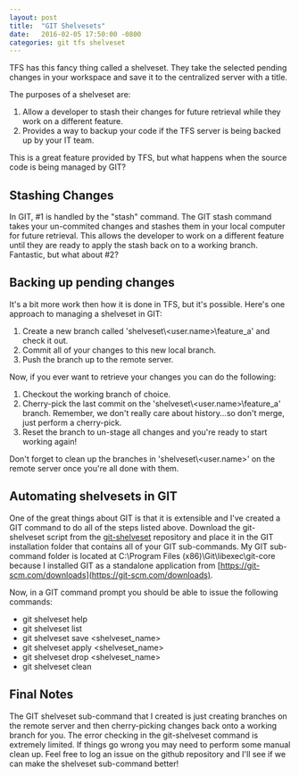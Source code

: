 ```yaml
---
layout: post
title:  "GIT Shelvesets"
date:   2016-02-05 17:50:00 -0800
categories: git tfs shelveset
---
```


TFS has this fancy thing called a shelveset.  They take the selected pending changes in your workspace and save it to the centralized server with a title.

The purposes of a shelveset are:

1. Allow a developer to stash their changes for future retrieval while they work on a different feature.
2. Provides a way to backup your code if the TFS server is being backed up by your IT team.

This is a great feature provided by TFS, but what happens when the source code is being managed by GIT?

Stashing Changes
----------------

In GIT, #1 is handled by the "stash" command.  The GIT stash command takes your un-commited changes and stashes them in your local computer for future retrieval.  This allows the developer to work on a different feature until they are ready to apply the stash back on to a working branch.  Fantastic, but what about #2?

Backing up pending changes
--------------------------

It's a bit more work then how it is done in TFS, but it's possible.  Here's one approach to managing a shelveset in GIT:

1. Create a new branch called 'shelveset\\&lt;user.name&gt;\\feature_a' and check it out.
2. Commit all of your changes to this new local branch.
3. Push the branch up to the remote server.

Now, if you ever want to retrieve your changes you can do the following:

1. Checkout the working branch of choice.
2. Cherry-pick the last commit on the 'shelveset\\&lt;user.name&gt;\\feature_a' branch.  Remember, we don't really care about history...so don't merge, just perform a cherry-pick.
3. Reset the branch to un-stage all changes and you're ready to start working again!

Don't forget to clean up the branches in 'shelveset\\&lt;user.name&gt;' on the remote server once you're all done with them.

Automating shelvesets in GIT
----------------------------

One of the great things about GIT is that it is extensible and I've created a GIT command to do all of the steps listed above.  Download the git-shelveset script from the [git-shelveset](https://github.com/mswolfe/git-utils/blob/master/git-shelveset) repository and place it in the GIT installation folder that contains all of your GIT sub-commands.  My GIT sub-command folder is located at C:\Program Files (x86)\Git\libexec\git-core because I installed GIT as a standalone application from [https://git-scm.com/downloads](https://git-scm.com/downloads).

Now, in a GIT command prompt you should be able to issue the following commands:

* git shelveset help
* git shelveset list
* git shelveset save <shelveset_name>
* git shelveset apply <shelveset_name>
* git shelveset drop <shelveset_name>
* git shelveset clean

Final Notes
-----------

The GIT shelveset sub-command that I created is just creating branches on the remote server and then cherry-picking changes back onto a working branch for you.  The error checking in the git-shelveset command is extremely limited.  If things go wrong you may need to perform some manual clean up.  Feel free to log an issue on the github repository and I'll see if we can make the shelveset sub-command better!